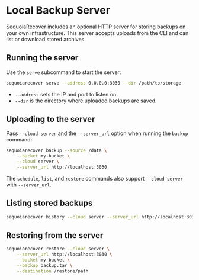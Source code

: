 # Local Backup Server

SequoiaRecover includes an optional HTTP server for storing backups on your own infrastructure. This server accepts uploads from the CLI and can list or download stored archives.

## Running the server

Use the `serve` subcommand to start the server:

```bash
sequoiarecover serve --address 0.0.0.0:3030 --dir /path/to/storage
```

- `--address` sets the IP and port to listen on.
- `--dir` is the directory where uploaded backups are saved.

## Uploading to the server

Pass `--cloud server` and the `--server_url` option when running the `backup` command:

```bash
sequoiarecover backup --source /data \
    --bucket my-bucket \
    --cloud server \
    --server_url http://localhost:3030
```

The `schedule`, `list`, and `restore` commands also support `--cloud server` with `--server_url`.

## Listing stored backups

```bash
sequoiarecover history --cloud server --server_url http://localhost:3030 --bucket my-bucket
```

## Restoring from the server

```bash
sequoiarecover restore --cloud server \
    --server_url http://localhost:3030 \
    --bucket my-bucket \
    --backup backup.tar \
    --destination /restore/path
```
